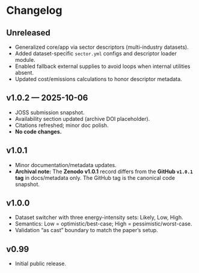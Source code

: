 # Changelog

## Unreleased
- Generalized core/app via sector descriptors (multi-industry datasets).
- Added dataset-specific `sector.yml` configs and descriptor loader module.
- Enabled fallback external supplies to avoid loops when internal utilities absent.
- Updated cost/emissions calculations to honor descriptor metadata.

## v1.0.2 — 2025-10-06
- JOSS submission snapshot.
- Availability section updated (archive DOI placeholder).
- Citations refreshed; minor doc polish.
- **No code changes.**

## v1.0.1
- Minor documentation/metadata updates.
- **Archival note:** The **Zenodo v1.0.1** record differs from the **GitHub `v1.0.1` tag** in docs/metadata only. The GitHub tag is the canonical code snapshot.

## v1.0.0
- Dataset switcher with three energy-intensity sets: Likely, Low, High.
- Semantics: Low = optimistic/best-case; High = pessimistic/worst-case.
- Validation “as cast” boundary to match the paper’s setup.

## v0.99
- Initial public release.
